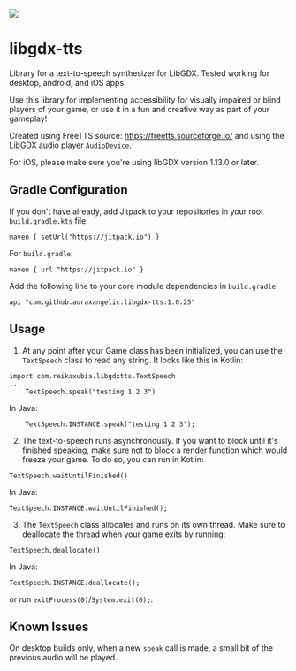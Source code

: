 [![](https://jitpack.io/v/auraxangelic/libgdx-tts.svg)](https://jitpack.io/#auraxangelic/libgdx-tts)

# libgdx-tts
Library for a text-to-speech synthesizer for LibGDX. Tested working for desktop, android, and iOS apps.

Use this library for implementing accessibility for visually impaired or blind players of your game, or use it in a fun and creative way as part of your gameplay!

Created using FreeTTS source: https://freetts.sourceforge.io/ and using the LibGDX audio player `AudioDevice`.

For iOS, please make sure you're using libGDX version 1.13.0 or later.

## Gradle Configuration

If you don't have already, add Jitpack to your repositories in your root `build.gradle.kts` file:

```
maven { setUrl("https://jitpack.io") }
```

For `build.gradle`:
```
maven { url "https://jitpack.io" }
```

Add the following line to your core module dependencies in `build.gradle`:
```
api "com.github.auraxangelic:libgdx-tts:1.0.25"
```

## Usage

1. At any point after your Game class has been initialized, you can use the `TextSpeech` class to read any string. It looks like this in Kotlin:
```
import com.reikaxubia.libgdxtts.TextSpeech
...
    TextSpeech.speak("testing 1 2 3")
```
In Java:
```
    TextSpeech.INSTANCE.speak("testing 1 2 3");
```
2. The text-to-speech runs asynchronously. If you want to block until it's finished speaking, make sure not to block a render function which would freeze your game. To do so, you can run in Kotlin:
```
TextSpeech.waitUntilFinished()
```
In Java:
```
TextSpeech.INSTANCE.waitUntilFinished();
```
3. The `TextSpeech` class allocates and runs on its own thread. Make sure to deallocate the thread when your game exits by running:
```
TextSpeech.deallocate()
```
In Java:
```
TextSpeech.INSTANCE.deallocate();
```
or run `exitProcess(0)`/`System.exit(0);`.

## Known Issues
On desktop builds only, when a new `speak` call is made, a small bit of the previous audio will be played.
